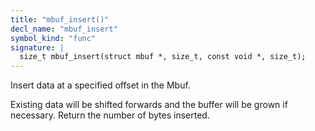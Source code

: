 ```yaml
---
title: "mbuf_insert()"
decl_name: "mbuf_insert"
symbol_kind: "func"
signature: |
  size_t mbuf_insert(struct mbuf *, size_t, const void *, size_t);
---
```


Insert data at a specified offset in the Mbuf.

Existing data will be shifted forwards and the buffer will
be grown if necessary.
Return the number of bytes inserted. 

